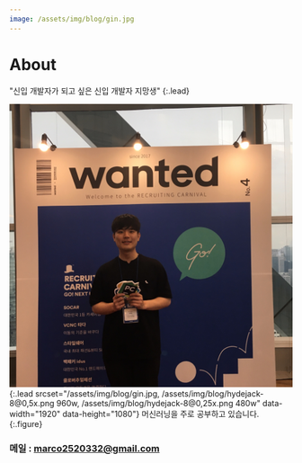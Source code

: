 ```yaml
---
image: /assets/img/blog/gin.jpg
---
```


# About

"신입 개발자가 되고 싶은 신입 개발자 지망생"
{:.lead}

![Screenshot](assets/img/blog/gin.jpg){:.lead srcset="/assets/img/blog/gin.jpg, /assets/img/blog/hydejack-8@0,5x.png 960w, /assets/img/blog/hydejack-8@0,25x.png 480w" data-width="1920" data-height="1080"}
머신러닝을 주로 공부하고 있습니다.
{:.figure}

### 메일 : marco2520332@gmail.com